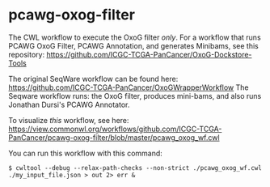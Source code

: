 # pcawg-oxog-filter
The CWL workflow to execute the OxoG filter _only_. For a workflow that runs PCAWG OxoG Filter, PCAWG Annotation, and generates Minibams, see this repository:  https://github.com/ICGC-TCGA-PanCancer/OxoG-Dockstore-Tools

The original SeqWare workflow can be found here: https://github.com/ICGC-TCGA-PanCancer/OxoGWrapperWorkflow
The Seqware workflow runs: the OxoG filter, produces mini-bams, and also runs Jonathan Dursi's PCAWG Annotator.

To visualize _this_ workflow, see here: https://view.commonwl.org/workflows/github.com/ICGC-TCGA-PanCancer/pcawg-oxog-filter/blob/master/pcawg_oxog_wf.cwl

You can run this workflow with this command:
```
$ cwltool --debug --relax-path-checks --non-strict ./pcawg_oxog_wf.cwl ./my_input_file.json > out 2> err &
```
